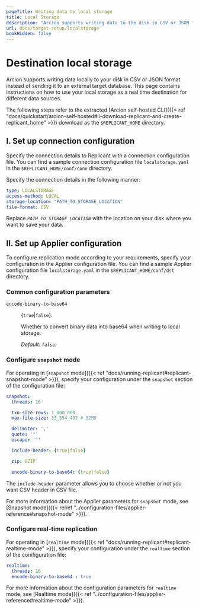 ```yaml
---
pageTitle: Writing data to local storage 
title: Local Storage
description: "Arcion supports writing data to the disk in CSV or JSON format instead of sending the data to an external target database."
url: docs/target-setup/localstorage
bookHidden: false
---
```


# Destination local storage
Arcion supports writing data locally to your disk in CSV or JSON format instead of sending it to an external target database. This page contains instructions on how to use your local storage as a real time destination for different data sources.

The following steps refer to the extracted [Arcion self-hosted CLI]({{< ref "docs/quickstart/arcion-self-hosted#ii-download-replicant-and-create-replicant_home" >}}) download as the `$REPLICANT_HOME` directory.

## I. Set up connection configuration
Specify the connection details to Replicant with a connection configuration file. You can find a sample connection configuration file `localstorage.yaml` in the `$REPLICANT_HOME/conf/conn` directory. 

Specify the connection details in the following manner:

```YAML
type: LOCALSTORAGE
access-method: LOCAL
storage-location: "PATH_TO_STORAGE_LOCATION"
file-format: CSV
```

Replace *`PATH_TO_STORAGE_LOCATION`* with the location on your disk where you want to save your data.

## II. Set up Applier configuration
To configure replication mode according to your requirements, specify your configuration in the Applier configuration file. You can find a sample Applier configuration file `localstorage.yaml` in the `$REPLICANT_HOME/conf/dst` directory.

### Common configuration parameters
<dl class="dl-indent">
<dt>

`encode-binary-to-base64`
</dt>
<dd>

{`true`|`false`}.

Whether to convert binary data into base64 when writing to local storage.

_Default: `false`._
</dd>
</dl>

### Configure `snapshot` mode
For operating in [`snapshot` mode]({{< ref "docs/running-replicant#replicant-snapshot-mode" >}}), specify your configuration under the `snapshot` section of the configuration file:

```YAML
snapshot:
  threads: 16

  txn-size-rows: 1_000_000
  max-file-size: 33_554_432 # 32MB

  delimiter: ','
  quote: '"'
  escape: '"'

  include-header: {true|false}

  zip: GZIP

  encode-binary-to-base64: {true|false}
```

The `include-header` parameter allows you to choose whether or not you want CSV header in CSV file.

For more information about the Applier parameters for `snapshot` mode, see [Snapshot mode]({{< relref "../configuration-files/applier-reference#snapshot-mode" >}}).

### Configure real-time replication
For operating in [`realtime` mode]({{< ref "docs/running-replicant#replicant-realtime-mode" >}}), specify your configuration under the `realtime` section of the conifiguration file:

```YAML
realtime:
  threads: 16
  encode-binary-to-base64 : true
```

For more information about the configuration parameters for `realtime` mode, see [Realtime mode]({{< ref "../configuration-files/applier-reference#realtime-mode" >}}).